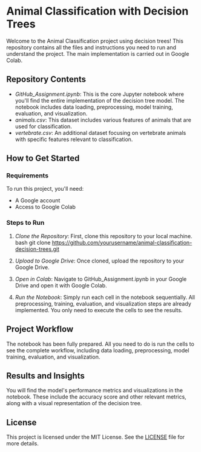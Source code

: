 # Animal Classification with Decision Trees

Welcome to the Animal Classification project using decision trees! This repository contains all the files and instructions you need to run and understand the project. The main implementation is carried out in Google Colab.

## Repository Contents

- *GitHub_Assignment.ipynb*: This is the core Jupyter notebook where you'll find the entire implementation of the decision tree model. The notebook includes data loading, preprocessing, model training, evaluation, and visualization.
- *animals.csv*: This dataset includes various features of animals that are used for classification.
- *vertebrate.csv*: An additional dataset focusing on vertebrate animals with specific features relevant to classification.

## How to Get Started

### Requirements

To run this project, you'll need:
- A Google account
- Access to Google Colab

### Steps to Run

1. *Clone the Repository*: First, clone this repository to your local machine.
   bash
   git clone https://github.com/yourusername/animal-classification-decision-trees.git
   

2. *Upload to Google Drive*: Once cloned, upload the repository to your Google Drive.

3. *Open in Colab*: Navigate to GitHub_Assignment.ipynb in your Google Drive and open it with Google Colab.

4. *Run the Notebook*: Simply run each cell in the notebook sequentially. All preprocessing, training, evaluation, and visualization steps are already implemented. You only need to execute the cells to see the results.

## Project Workflow

The notebook has been fully prepared. All you need to do is run the cells to see the complete workflow, including data loading, preprocessing, model training, evaluation, and visualization.

## Results and Insights

You will find the model's performance metrics and visualizations in the notebook. These include the accuracy score and other relevant metrics, along with a visual representation of the decision tree.

## License

This project is licensed under the MIT License. See the [LICENSE](LICENSE) file for more details.
